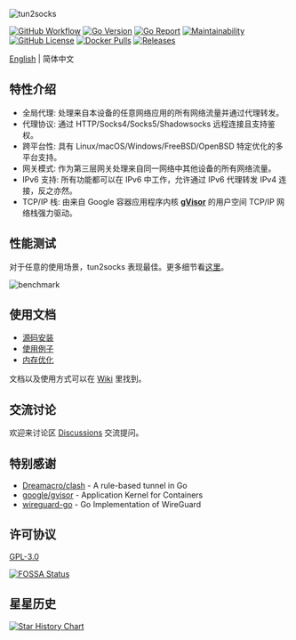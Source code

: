 ![tun2socks](docs/wordmark.png)

[![GitHub Workflow][1]](https://github.com/xjasonlyu/tun2socks/actions)
[![Go Version][2]](https://github.com/xjasonlyu/tun2socks/blob/main/go.mod)
[![Go Report][3]](https://goreportcard.com/badge/github.com/xjasonlyu/tun2socks)
[![Maintainability][4]](https://codeclimate.com/github/xjasonlyu/tun2socks/maintainability)
[![GitHub License][5]](https://github.com/xjasonlyu/tun2socks/blob/main/LICENSE)
[![Docker Pulls][6]](https://hub.docker.com/r/xjasonlyu/tun2socks)
[![Releases][7]](https://github.com/xjasonlyu/tun2socks/releases)

[1]: https://img.shields.io/github/actions/workflow/status/xjasonlyu/tun2socks/release.yml?branch=main&logo=github
[2]: https://img.shields.io/github/go-mod/go-version/xjasonlyu/tun2socks?logo=go
[3]: https://goreportcard.com/badge/github.com/xjasonlyu/tun2socks
[4]: https://api.codeclimate.com/v1/badges/b5b30239174fc6603aca/maintainability
[5]: https://img.shields.io/github/license/xjasonlyu/tun2socks
[6]: https://img.shields.io/docker/pulls/xjasonlyu/tun2socks?logo=docker
[7]: https://img.shields.io/github/v/release/xjasonlyu/tun2socks?logo=smartthings

[English](README.md) | 简体中文

## 特性介绍

- 全局代理: 处理来自本设备的任意网络应用的所有网络流量并通过代理转发。
- 代理协议: 通过 HTTP/Socks4/Socks5/Shadowsocks 远程连接且支持鉴权。
- 跨平台性: 具有 Linux/macOS/Windows/FreeBSD/OpenBSD 特定优化的多平台支持。
- 网关模式: 作为第三层网关处理来自同一网络中其他设备的所有网络流量。
- IPv6 支持: 所有功能都可以在 IPv6 中工作，允许通过 IPv6 代理转发 IPv4 连接，反之亦然。
- TCP/IP 栈: 由来自 Google 容器应用程序内核 **[gVisor](https://github.com/google/gvisor)** 的用户空间 TCP/IP 网络栈强力驱动。

## 性能测试

对于任意的使用场景，tun2socks 表现最佳。更多细节看[这里](https://github.com/xjasonlyu/tun2socks/wiki/Benchmarks)。

![benchmark](docs/benchmark.png)

## 使用文档

- [源码安装](https://github.com/xjasonlyu/tun2socks/wiki/Install-from-Source)
- [使用例子](https://github.com/xjasonlyu/tun2socks/wiki/Examples)
- [内存优化](https://github.com/xjasonlyu/tun2socks/wiki/Memory-Optimization)

文档以及使用方式可以在 [Wiki](https://github.com/xjasonlyu/tun2socks/wiki) 里找到。

## 交流讨论

欢迎来讨论区 [Discussions](https://github.com/xjasonlyu/tun2socks/discussions) 交流提问。

## 特别感谢

- [Dreamacro/clash](https://github.com/Dreamacro/clash) - A rule-based tunnel in Go
- [google/gvisor](https://github.com/google/gvisor) - Application Kernel for Containers
- [wireguard-go](https://git.zx2c4.com/wireguard-go) - Go Implementation of WireGuard

## 许可协议

[GPL-3.0](https://github.com/xjasonlyu/tun2socks/blob/main/LICENSE)

[![FOSSA Status](https://app.fossa.com/api/projects/git%2Bgithub.com%2Fxjasonlyu%2Ftun2socks.svg?type=large)](https://app.fossa.com/projects/git%2Bgithub.com%2Fxjasonlyu%2Ftun2socks?ref=badge_large)

## 星星历史

[![Star History Chart](https://api.star-history.com/svg?repos=xjasonlyu/tun2socks&type=Date)](https://star-history.com/#xjasonlyu/tun2socks&Date)
